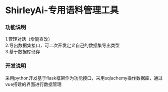 # ShirleyAi-专用语料管理工具

### 功能说明

1.管理对话（增删查改）<br>
2.导出数据集接口，可二次开发定义自己的数据集导出类型<br>
3.基于数据库储存<br>

### 开发说明

采用python开发基于flask框架作为功能接口，采用sqlachemy操作数据库，通过vue搭建的界面进行数据管理
